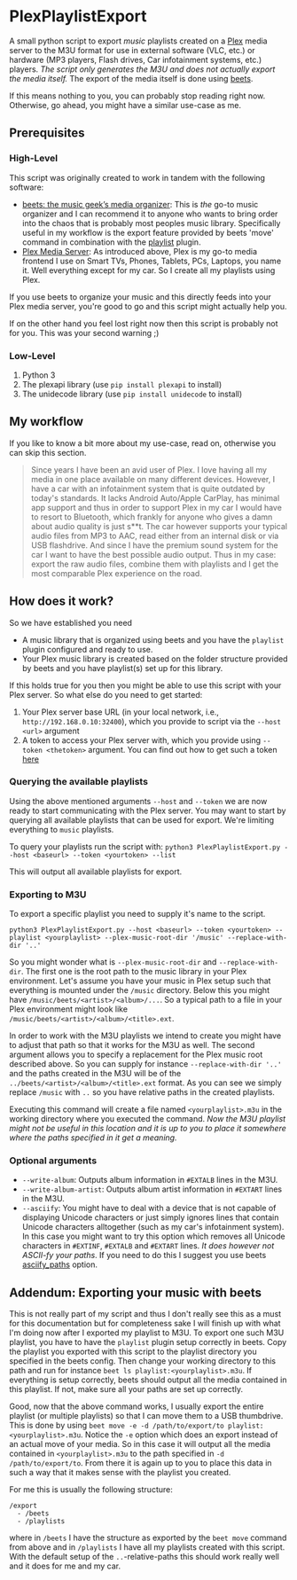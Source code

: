 # PlexPlaylistExport

A small python script to export *music* playlists created on a [Plex](https://www.plex.tv/) media server to the M3U format for use
in external software (VLC, etc.) or hardware (MP3 players, Flash drives, Car infotainment systems, etc.) players.
*The script only generates the M3U and does not actually export the media itself.* The export of the media itself is done using [beets](https://beets.readthedocs.io/en/stable/index.html).

If this means nothing to you, you can probably stop reading right now.
Otherwise, go ahead, you might have a similar use-case as me.

## Prerequisites

### High-Level

This script was originally created to work in tandem with the following software:

- [beets: the music geek’s media organizer](https://beets.readthedocs.io/en/stable/index.html):
  This is *the* go-to music organizer and I can recommend it to anyone who wants to bring order into the chaos that is probably
  most peoples music library. Specifically useful in my workflow is the export feature provided by beets 'move' command in
  combination with the [playlist](https://beets.readthedocs.io/en/stable/plugins/playlist.html) plugin.
- [Plex Media Server](https://www.plex.tv/):
  As introduced above, Plex is my go-to media frontend I use on Smart TVs, Phones, Tablets, PCs, Laptops, you name it. Well
  everything except for my car. So I create all my playlists using Plex.

If you use beets to organize your music and this directly feeds into your Plex media server, you're good to go and this
script might actually help you.

If on the other hand you feel lost right now then this script is probably not for you.
This was your second warning ;)

### Low-Level

1. Python 3
2. The plexapi library (use `pip install plexapi` to install)
3. The unidecode library (use `pip install unidecode` to install)

## My workflow

If you like to know a bit more about my use-case, read on, otherwise you can skip this section.

> Since years I have been an avid user of Plex. I love having all my media in one place available on many different devices.
> However, I have a car with an infotainment system that is quite outdated by today's standards. It lacks Android Auto/Apple CarPlay,
> has minimal app support and thus in order to support Plex in my car I would have to resort to Bluetooth, which frankly for anyone
> who gives a damn about audio quality is just s**t. The car however supports your typical audio files from MP3 to AAC, read
> either from an internal disk or via USB flashdrive. And since I have the premium sound system for the car I want to have the best
> possible audio output. Thus in my case: export the raw audio files, combine them with playlists and I get the most comparable Plex
> experience on the road.

## How does it work?

So we have established you need

- A music library that is organized using beets and you have the `playlist` plugin configured and ready to use.
- Your Plex music library is created based on the folder structure provided by beets and you have playlist(s) set up for this library.

If this holds true for you then you might be able to use this script with your Plex server.
So what else do you need to get started:

1. Your Plex server base URL (in your local network, i.e., `http://192.168.0.10:32400`), which you provide to script
   via the `--host <url>` argument
2. A token to access your Plex server with, which you provide using `--token <thetoken>` argument.
   You can find out how to get such a token [here](https://support.plex.tv/articles/204059436-finding-an-authentication-token-x-plex-token/)

### Querying the available playlists

Using the above mentioned arguments `--host` and `--token` we are now ready to start communicating with the Plex server.
You may want to start by querying all available playlists that can be used for export. We're limiting everything to `music`
playlists.

To query your playlists run the script with:
`python3 PlexPlaylistExport.py --host <baseurl> --token <yourtoken> --list`

This will output all available playlists for export.

### Exporting to M3U

To export a specific playlist you need to supply it's name to the script.

`python3 PlexPlaylistExport.py --host <baseurl> --token <yourtoken> --playlist <yourplaylist> --plex-music-root-dir '/music' --replace-with-dir '..'`

So you might wonder what is `--plex-music-root-dir` and `--replace-with-dir`.
The first one is the root path to the music library in your Plex environment. Let's assume you have your music in Plex setup such
that everything is mounted under the `/music` directory. Below this you might have `/music/beets/<artist>/<album>/...`. So a typical path
to a file in your Plex environment might look like `/music/beets/<artist>/<album>/<title>.ext`.

In order to work with the M3U playlists we intend to create you might have to adjust that path so that it works for the M3U as well.
The second argument allows you to specify a replacement for the Plex music root described above. So you can supply for instance
`--replace-with-dir '..'` and the paths created in the M3U will be of the `../beets/<artist>/<album>/<title>.ext` format. As you
can see we simply replace `/music` with `..` so you have relative paths in the created playlists.

Executing this command will create a file named `<yourplaylist>.m3u` in the working directory where you executed the command.
*Now the M3U playlist might not be useful in this location and it is up to you to place it somewhere where the paths specified in it
get a meaning.*

### Optional arguments

- `--write-album`: Outputs album information in `#EXTALB` lines in the M3U.
- `--write-album-artist`: Outputs album artist information in `#EXTART` lines in the M3U.
- `--asciify`: You might have to deal with a device that is not capable of displaying Unicode characters or just simply ignores lines that
  contain Unicode characters alltogether (such as my car's infotainment system). In this case you might want to try this option which removes
  all Unicode characters in `#EXTINF`, `#EXTALB` and `#EXTART` lines. *It does however not ASCII-fy your paths*. If you need to do this I
  suggest you use beets [asciify_paths](https://beets.readthedocs.io/en/stable/reference/config.html#asciify-paths) option.

## Addendum: Exporting your music with beets

This is not really part of my script and thus I don't really see this as a must for this documentation but for completeness sake
I will finish up with what I'm doing now after I exported my playlist to M3U. To export one such M3U playlist, you have to have the `playlist`
plugin setup correctly in beets. Copy the playlist you exported with this script to the playlist directory you specified in the beets config.
Then change your working directory to this path and run for instance `beet ls playlist:<yourplaylist>.m3u`. If everything is setup correctly,
beets should output all the media contained in this playlist. If not, make sure all your paths are set up correctly.

Good, now that the above command works, I usually export the entire playlist (or multiple playlists) so that I can move them to a USB
thumbdrive. This is done by using `beet move -e -d /path/to/export/to playlist:<yourplaylist>.m3u`. Notice the `-e` option which does an
export instead of an actual move of your media. So in this case it will output all the media contained in `<yourplaylist>.m3u` to the path
specified in `-d /path/to/export/to`. From there it is again up to you to place this data in such a way that it makes sense with the playlist
you created.

For me this is usually the following structure:

```
/export
  - /beets
  - /playlists
```

where in `/beets` I have the structure as exported by the `beet move` command from above and in `/playlists` I have all my playlists
created with this script. With the default setup of the `..`-relative-paths this should work really well and it does for me and my car.
